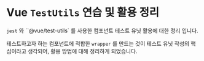# Vue ``TestUtils`` 연습 및 활용 정리

``jest`` 와 ``@vue/test-utils` 를 사용한 컴포넌트 테스트 유닛 활용에 대한 정리 입니다.

테스트하고자 하는 컴포넌트에 적합한 ``wrapper`` 를 만드는 것이 테스트 유닛 작성의 핵심이라고 생각되어, 활용 방법에 대해 정리하게 되었습니다.
